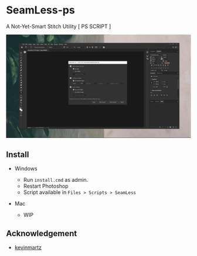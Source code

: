 # SeamLess-ps

A Not-Yet-Smart Stitch Utility [ PS SCRIPT ]

<p align="center">
  <img src="image.png">
</p>

## Install

- Windows

  - Run `install.cmd` as admin.
  - Restart Photoshop
  - Script available in `Files > Scripts > SeamLess`

- Mac

  - WIP

## Acknowledgement

- [kevinmartz](https://github.com/kevinmartz/UQC-TOOLS/)
